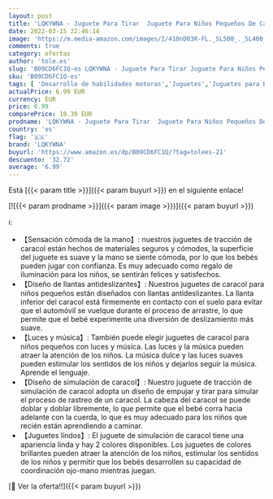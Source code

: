 ```yaml
---
layout: post
title: 'LQKYWNA - Juguete Para Tirar  Juguete Para Niños Pequeños De Caracol De Cuerda De Tracción  Juguetes De Aprendizaje Temprano De Caracol De Simulación  Juguete Para Tirar De Caracol Andador Atado Para Bebés'
date: 2022-03-15 22:46:14
image: 'https://m.media-amazon.com/images/I/41OnD03R-FL._SL500_._SL400_.jpg'
comments: true
category: ofertas
author: 'tole.es'
slug: 'B09CD6FC1Q-es LQKYWNA - Juguete Para Tirar Juguete Para Niños Pequeños...'
sku: 'B09CD6FC1Q-es'
tags: [ 'Desarrollo de habilidades motoras','Juguetes','Juguetes para Bebés y primera infancia','Juguetes para arrastrar','Juguetes y juegos','bebés','lqkywna', ]
actualPrice: 6.99 EUR
currency: EUR
price: 6.99
comparePrice: 10.39 EUR
prodname: 'LQKYWNA - Juguete Para Tirar  Juguete Para Niños Pequeños De Caracol De Cuerda De Tracción  Juguetes De Aprendizaje Temprano De Caracol De Simulación  Juguete Para Tirar De Caracol Andador Atado Para Bebés'
country: 'es'
flag: '🇪🇸'
brand: 'LQKYWNA'
buyurl: 'https://www.amazon.es/dp/B09CD6FC1Q/?tag=tolees-21'
descuento: '32.72'
average: '6.99'
---
```


Está [{{< param title >}}]({{< param buyurl >}}) en el siguiente enlace!

[![{{< param prodname >}}]({{< param image >}})]({{< param buyurl >}})

ℹ️:

- 【Sensación cómoda de la mano】: nuestros juguetes de tracción de caracol están hechos de materiales seguros y cómodos, la superficie del juguete es suave y la mano se siente cómoda, por lo que los bebés pueden jugar con confianza. Es muy adecuado como regalo de iluminación para los niños, se sentirán felices y satisfechos.
- 【Diseño de llantas antideslizantes】: Nuestros juguetes de caracol para niños pequeños están diseñados con llantas antideslizantes. La llanta inferior del caracol está firmemente en contacto con el suelo para evitar que el automóvil se vuelque durante el proceso de arrastre, lo que permite que el bebé experimente una diversión de deslizamiento más suave.
- 【Luces y música】: También puede elegir juguetes de caracol para niños pequeños con luces y música. Las luces y la música pueden atraer la atención de los niños. La música dulce y las luces suaves pueden estimular los sentidos de los niños y dejarlos seguir la música. Aprende el lenguaje.
- 【Diseño de simulación de caracol】: Nuestro juguete de tracción de simulación de caracol adopta un diseño de empujar y tirar para simular el proceso de rastreo de un caracol. La cabeza del caracol se puede doblar y doblar libremente, lo que permite que el bebé corra hacia adelante con la cuerda, lo que es muy adecuado para los niños que recién están aprendiendo a caminar.
- 【Juguetes lindos】: El juguete de simulación de caracol tiene una apariencia linda y hay 2 colores disponibles. Los juguetes de colores brillantes pueden atraer la atención de los niños, estimular los sentidos de los niños y permitir que los bebés desarrollen su capacidad de coordinación ojo-mano mientras juegan.

[🛒 Ver la oferta!!]({{< param buyurl >}})
